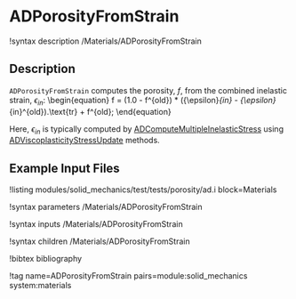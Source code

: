 # ADPorosityFromStrain

!syntax description /Materials/ADPorosityFromStrain

## Description

`ADPorosityFromStrain` computes the porosity, $f$, from the combined inelastic strain, $\epsilon_{in}$:
\begin{equation}
  f = (1.0 - f^{old}) * ({\epsilon}_{in} - {\epsilon}_{in}^{old}).\text{tr} + f^{old};
\end{equation}

Here, $\epsilon_{in}$ is typically computed by [ADComputeMultipleInelasticStress](ADComputeMultipleInelasticStress.md) using [ADViscoplasticityStressUpdate](ADViscoplasticityStressUpdate.md) methods.

## Example Input Files

!listing modules/solid_mechanics/test/tests/porosity/ad.i block=Materials

!syntax parameters /Materials/ADPorosityFromStrain

!syntax inputs /Materials/ADPorosityFromStrain

!syntax children /Materials/ADPorosityFromStrain

!bibtex bibliography

!tag name=ADPorosityFromStrain pairs=module:solid_mechanics system:materials
